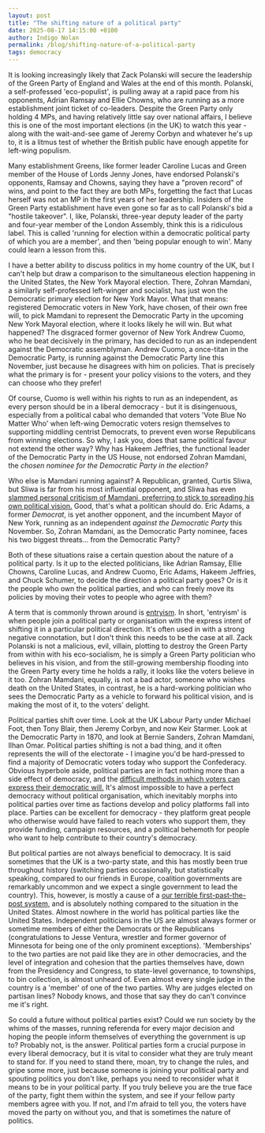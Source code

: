 ```yaml
---
layout: post
title: "The shifting nature of a political party"
date: 2025-08-17 14:15:00 +0100
author: Indigo Nolan
permalink: /blog/shifting-nature-of-a-political-party
tags: democracy
---
```

It is looking increasingly likely that Zack Polanski will secure the leadership of the Green Party of England and Wales at the end of this month. Polanski, a self-professed 'eco-populist', is pulling away at a rapid pace from his opponents, Adrian Ramsay and Ellie Chowns, who are running as a more establishment joint ticket of co-leaders. Despite the Green Party only holding 4 MPs, and having relatively little say over national affairs, I believe this is one of the most important elections (in the UK) to watch this year - along with the wait-and-see game of Jeremy Corbyn and whatever he's up to, it is a litmus test of whether the British public have enough appetite for left-wing populism.

Many establishment Greens, like former leader Caroline Lucas and Green member of the House of Lords Jenny Jones, have endorsed Polanski's opponents, Ramsay and Chowns, saying they have a "proven record" of wins, and point to the fact they are both MPs, forgetting the fact that Lucas herself was not an MP in the first years of her leadership. Insiders of the Green Party establishment have even gone so far as to call Polanski's bid a "hostile takeover". I, like, Polanski, three-year deputy leader of the party and four-year member of the London Assembly, think this is a ridiculous label. This is called 'running for election within a democratic political party of which you are a member', and then 'being popular enough to win'. Many could learn a lesson from this.

I have a better ability to discuss politics in my home country of the UK, but I can't help but draw a comparison to the simultaneous election happening in the United States, the New York Mayoral election. There, Zohran Mamdani, a similarly self-professed left-winger and socialist, has just won the Democratic primary election for New York Mayor. What that means: registered Democratic voters in New York, have chosen, of their own free will, to pick Mamdani to represent the Democratic Party in the upcoming New York Mayoral election, where it looks likely he will win. But what happened? The disgraced former governor of New York Andrew Cuomo, who he beat decisively in the primary, has decided to run as an independent against the Democratic assemblyman. Andrew Cuomo, a once-titan in the Democratic Party, is running against the Democratic Party line this November, just because he disagrees with him on policies. That is precisely what the primary is for - present your policy visions to the voters, and they can choose who they prefer!

Of course, Cuomo is well within his rights to run as an independent, as every person should be in a liberal democracy - but it is disingenuous, especially from a political cabal who demanded that voters 'Vote Blue No Matter Who' when left-wing Democratic voters resign themselves to supporting middling centrist Democrats, to prevent even worse Republicans from winning elections. So why, I ask you, does that same political favour not extend the other way? Why has Hakeem Jeffries, the functional leader of the Democratic Party in the US House, not endorsed Zohran Mamdani, the _chosen nominee for the Democratic Party in the election?_

Who else is Mamdani running against? A Republican, granted, Curtis Sliwa, but Sliwa is far from his most influential opponent, and Sliwa has even [slammed personal criticism of Mamdani, preferring to stick to spreading his own political vision.](https://www.youtube.com/watch?v=PUNmXAiPemw) Good, that's what a politican should do. Eric Adams, a former _Democrat_, is yet another opponent, and the incumbent Mayor of New York, running as an independent _against the Democratic Party_ this November. So, Zohran Mamdani, as the Democratic Party nominee, faces his two biggest threats... from the Democratic Party?

Both of these situations raise a certain question about the nature of a political party. Is it up to the elected politicians, like Adrian Ramsay, Ellie Chowns, Caroline Lucas, and Andrew Cuomo, Eric Adams, Hakeem Jeffries, and Chuck Schumer, to decide the direction a political party goes? Or is it the people who own the political parties, and who can freely move its policies by moving their votes to people who agree with them?

A term that is commonly thrown around is [entryism](https://en.wikipedia.org/wiki/Entryism). In short, 'entryism' is when people join a political party or organisation with the express intent of shifting it in a particular political direction. It's often used in with a strong negative connotation, but I don't think this needs to be the case at all. Zack Polanski is not a malicious, evil, villain, plotting to destroy the Green Party from within with his eco-socialism, he is simply a Green Party politician who believes in his vision, and from the still-growing membership flooding into the Green Party every time he holds a rally, it looks like the voters believe in it too. Zohran Mamdani, equally, is not a bad actor, someone who wishes death on the United States, in contrast, he is a hard-working politician who sees the Democratic Party as a vehicle to forward his political vision, and is making the most of it, to the voters' delight.

Political parties shift over time. Look at the UK Labour Party under Michael Foot, then Tony Blair, then Jeremy Corbyn, and now Keir Starmer. Look at the Democratic Party in 1870, and look at Bernie Sanders, Zohran Mamdani, Ilhan Omar. Political parties shifting is not a bad thing, and it often represents the will of the electorate - I imagine you'd be hard-pressed to find a majority of Democratic voters today who support the Confederacy. Obvious hyperbole aside, political parties are in fact nothing more than a side effect of democracy, and the [difficult methods in which voters can express their democratic will.](/blog/bad-ux-design-undermining-democracy) It's almost impossible to have a perfect democracy without political organisation, which inevitably morphs into political parties over time as factions develop and policy platforms fall into place. Parties can be excellent for democracy - they platform great people who otherwise would have failed to reach voters who support them, they provide funding, campaign resources, and a political behemoth for people who want to help contribute to their country's democracy.

But political parties are not always beneficial to democracy. It is said sometimes that the UK is a two-party state, and this has mostly been true throughout history (switching parties occasionally, but statistically speaking, compared to our friends in Europe, coalition governments are remarkably uncommon and we expect a single government to lead the country). This, however, is mostly a cause of a [our terrible first-past-the-post system](/blog/bad-ux-design-undermining-democracy), and is absolutely nothing compared to the situation in the United States. Almost nowhere in the world has political parties like the United States. Independent politicians in the US are almost always former or sometime members of either the Democrats or the Republicans (congratulations to Jesse Ventura, wrestler and former governor of Minnesota for being one of the only prominent exceptions). 'Memberships' to the two parties are not paid like they are in other democracies, and the level of integration and cohesion that the parties themselves have, down from the Presidency and Congress, to state-level governance, to townships, to bin collection, is almost unheard of. Even almost every single judge in the country is a 'member' of one of the two parties. Why are judges elected on partisan lines? Nobody knows, and those that say they do can't convince me it's right.

So could a future without political parties exist? Could we run society by the whims of the masses, running referenda for every major decision and hoping the people inform themselves of everything the government is up to? Probably not, is the answer. Political parties form a crucial purpose in every liberal democracy, but it is vital to consider what they are truly meant to stand for. If you need to stand there, moan, try to change the rules, and gripe some more, just because someone is joining your political party and spouting politics you don't like, perhaps you need to reconsider what it means to be in your political party. If you truly believe you are the true face of the party, fight them within the system, and see if your fellow party members agree with you. If not, and I'm afraid to tell you, the voters have moved the party on without you, and that is sometimes the nature of politics.